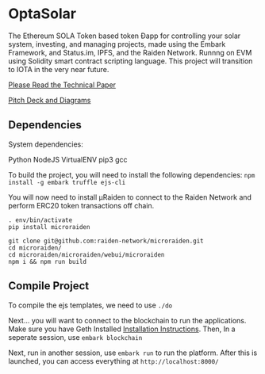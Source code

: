 # OptaSolar
The Ethereum SOLA Token based token Ðapp for controlling your solar system, investing, and managing projects, made using the  Embark Framework, and Status.im, IPFS, and the Raiden Network. Runnng on EVM using Solidity smart contract scripting language. This project will transition to IOTA in the very near future.

[Please Read the Technical Paper](OptaSolar_Technical_Paper.pdf)

[Pitch Deck and Diagrams](https://docs.google.com/presentation/d/1eFhxlvFMDl5ERUku_TumxqpgAD3rWSawwYiDVmmrobQ/edit?usp=sharing)

## Dependencies

System dependencies:

Python NodeJS VirtualENV pip3 gcc

To build the project, you will need to install the following dependencies:
```npm install -g embark truffle ejs-cli```

You will now need to install µRaiden to connect to the Raiden Network and perform ERC20 token transactions off chain.

```virtualenv -p python3 env
. env/bin/activate
pip install microraiden

git clone git@github.com:raiden-network/microraiden.git
cd microraiden/
cd microraiden/microraiden/webui/microraiden
npm i && npm run build
```

## Compile Project

To compile the ejs templates, we need to use ```./do```

Next... you will want to connect to the blockchain to run the applications. Make sure you have Geth Installed [Installation Instructions](https://github.com/ethereum/go-ethereum/wiki/Building-Ethereum). Then, In a seperate session, use ```embark blockchain```

Next, run in another session, use ```embark run``` to run the platform. After this is launched, you can access everything at ```http://localhost:8000/```
